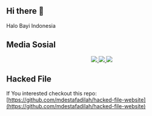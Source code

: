 ## Hi there 👋
Halo Bayi Indonesia

## Media Sosial
<p align='center'>
  <a href="https://www.linkedin.com/company/halo-bayi-indonesia/">
    <img src="https://img.shields.io/static/v1?label=LinkedIn&message=Halo%20Bayi%20Indonesia&color=0072b1&style=for-the-badge&logo=linkedin&logoColor=white" />
  </a>
  <a href="https://www.github.com/hallobayi/">
    <img src="https://img.shields.io/static/v1?label=Github&message=Halo%20Bayi%20Indonesia&color=0088c1&style=for-the-badge&logo=github&logoColor=white" />
  </a>
  <a href="https://www.instagram.com/halobayi">
    <img src="https://img.shields.io/static/v1?label=Instagram&message=Halo%20Bayi%20Indonesia&color=0088c1&style=for-the-badge&logo=instagram&logoColor=white" />
  </a>
</p>

## Hacked File
If You interested checkout this repo:
[https://github.com/mdestafadilah/hacked-file-website](https://github.com/mdestafadilah/hacked-file-website)
